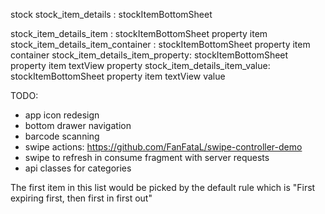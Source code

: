 


stock
stock_item_details : stockItemBottomSheet

stock_item_details_item : stockItemBottomSheet property item
stock_item_details_item_container : stockItemBottomSheet property item container
stock_item_details_item_property: stockItemBottomSheet property item textView property
stock_item_details_item_value: stockItemBottomSheet property item textView value

TODO:
- app icon redesign
- bottom drawer navigation
- barcode scanning
- swipe actions: https://github.com/FanFataL/swipe-controller-demo
- swipe to refresh in consume fragment with server requests
- api classes for categories

The first item in this list would be picked by the default rule which is "First expiring first, then first in first out"